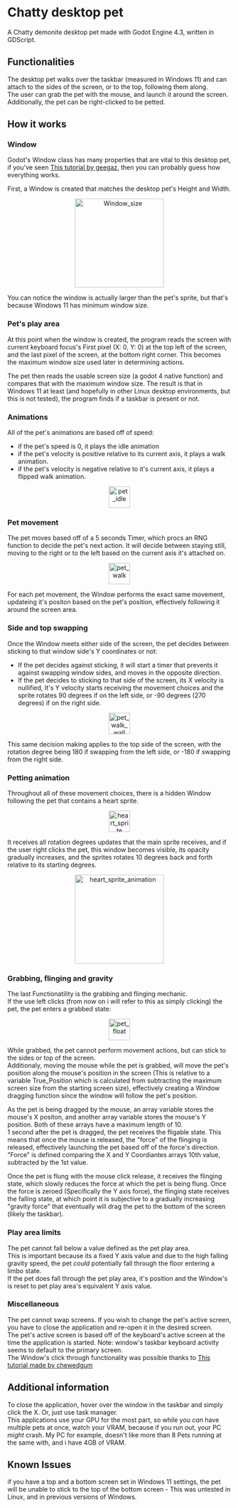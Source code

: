 # Chatty desktop pet
A Chatty demonite desktop pet made with Godot Engine 4.3, written in GDScript.

## Functionalities
The desktop pet walks over the taskbar (measured in Windows 11) and can attach to the sides of the screen, or to the top, following them along. <br>
The user can grab the pet with the mouse, and launch it around the screen.<br>
Additionally, the pet can be right-clicked to be petted.

## How it works

### Window
Godot's Window class has many properties that are vital to this desktop pet, if you've seen [This tutorial by geegaz](https://github.com/geegaz/Multiple-Windows-tutorial), then you can probably guess how everything works.

First, a Window is created that matches the desktop pet's Height and Width. <br>
<p align="center">
  <img width="200" src="https://github.com/user-attachments/assets/0f539f44-e875-41e6-9d00-bc0e1ef1821f" alt="Window_size">
</p>
You can notice the window is actually larger than the pet's sprite, but that's because Windows 11 has minimum window size. <br>

### Pet's play area
At this point when the window is created, the program reads the screen with current keyboard focus's First pixel (X: 0, Y: 0) at the top left of the screen, and the last pixel of the screen, at the bottom right corner. This becomes the maximum window size used later in determining actions. <br>

The pet then reads the usable screen size (a godot 4 native function) and compares that with the maximum window size. The result is that in Windows 11 at least (and hopefully in other Linux desktop environments, but this is not tested), the program finds if a taskbar is present or not.<br>

### Animations
All of the pet's animations are based off of speed: <br>
- if the pet's speed is 0, it plays the idle animation
- if the pet's velocity is positive relative to its current axis, it plays a walk animation.
- if the pet's velocity is negative relative to it's current axis, it plays a flipped walk animation. <br>
<p align="center">
    <img width="48" src="https://github.com/user-attachments/assets/b7a7b506-0a92-4ae4-a64e-bec12aab9bd8" alt="pet_idle">
</p>

### Pet movement
The pet moves based off of a 5 seconds Timer, which procs an RNG function to decide the pet's next action. It will decide between staying still, moving to the right or to the left based on the current axis it's attached on. <br>
<p align="center">
  <img width="48" src="https://github.com/user-attachments/assets/566f5e44-ee04-4416-9173-e2f156bdb2d4" alt="pet_walk">
</p>
For each pet movement, the Window performs the exact same movement, updateing it's positon based on the pet's position, effectively following it around the screen area.

### Side and top swapping
Once the Window meets either side of the screen, the pet decides between sticking to that window side's Y coordinates or not:<br>
- If the pet decides against sticking, it will start a timer that prevents it against swapping window sides, and moves in the opposite direction. <br>
- If the pet decides to sticking to that side of the screen, its X velocity is nullified, It's Y velocity starts receiving the movement choices and the sprite rotates 90 degrees if on the left side, or -90 degrees (270 degrees) if on the right side. <br>
<p align="center">
  <img width="48" src="https://github.com/user-attachments/assets/b73424da-1335-4beb-b555-78635adc0d46" alt="pet_walk_wall">
</p>
This same decision making applies to the top side of the screen, with the rotation degree being 180 if swapping from the left side, or -180 if swapping from the right side. <br>


### Petting animation
Throughout all of these movement choices, there is a hidden Window following the pet that contains a heart sprite.<br> 
<p align="center">
  <img width="48" src="https://github.com/user-attachments/assets/af83481e-91e1-44aa-b1e7-90363b5dc173" alt="heart_sprite">
</p>
It receives all rotation degrees updates that the main sprite receives, and if the user right clicks the pet, this window becomes visible, its opacity gradually increases, and the sprites rotates 10 degrees back and forth relative to its starting degrees. <br>
<p align="center">
  <img width="200" src="https://github.com/user-attachments/assets/5c257182-f1bd-4c0f-820b-c233c68ffb66" alt="heart_sprite_animation">
</p>

### Grabbing, flinging and gravity
The last Functionatility is the grabbing and flinging mechanic. <br>
If the use left clicks (from now on i will refer to this as simply clicking) the pet, the pet enters a grabbed state: <br>
<p align="center">
  <img width="48" src="https://github.com/user-attachments/assets/662378b5-bbfb-4d5b-b57f-8468dcc8981b" alt="pet_float">
</p> 
While grabbed, the pet cannot perform movement actions, but can stick to the sides or top of the screen. <br>
Additionaly, moving the mouse while the pet is grabbed, will move the pet's position along the mouse's position in the screen (This is relative to a variable True_Position which is calculated from subtracting the maximum screen size from the starting screen size), effectively creating a Window dragging function since the window will follow the pet's position. <br>

As the pet is being dragged by the mouse, an array variable stores the mouse's X positon, and another array variable stores the mouse's Y position. Both of these arrays have a maximum length of 10. <br>
1 second after the pet is dragged, the pet receives the fligable state. This means that once the mouse is released, the "force" of the flinging is released, effectively launching the pet based off of the force's direction. <br>
"Force" is defined comparing the X and Y Coordiantes arrays 10th value, subtracted by the 1st value. <br>

Once the pet is flung with the mouse click release, it receives the flinging state, which slowly reduces the force at which the pet is being flung.  Once the force is zeroed (Specifically the Y axis force), the flinging state receives the falling state, at which point it is subjective to a gradually increasing "gravity force" that eventually will drag the pet to the bottom of the screen (likely the taskbar).

### Play area limits 
The pet cannot fall below a value defined as the pet play area.<br> 
This is important because its a fixed Y axis value and due to the high falling gravity speed, the pet *could* potentially fall through the floor entering a limbo state. <br>
If the pet does fall through the pet play area, it's position and the Window's is reset to pet play area's equivalent Y axis value. <br>


### Miscellaneous
The pet cannot swap screens. If you wish to change the pet's active screen, you have to close the application and re-open it in the desired screen.<br>
The pet's active screen is based off of the keyboard's active screen at the time the application is started. Note: window's taskbar keyboard activity seems to default to the primary screen. <br>
The Window's click through functionality was possible thanks to [This tutorial made by chewedgum](https://medium.com/@chewedgumah/godot-4-partially-clickthrough-window-with-transparent-background-3de637cdf95b) <br>


## Additional information
To close the application, hover over the window in the taskbar and simply click the X. Or, just use task manager. <br>
This applications use your GPU for the most part, so while you *can* have multiple pets at once, watch your VRAM, because if you run out, your PC *might* crash. My PC for example, doesn't like more than 8 Pets running at the same with, and i have 4GB of VRAM. <br>


## Known Issues
if you have a top and a bottom screen set in Windows 11 settings, the pet will be unable to stick to the top of the bottom screen - This was untested in Linux, and in previous versions of Windows. <br>
